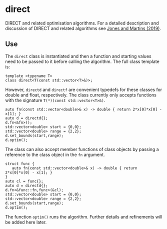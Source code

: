 # direct
DIRECT and related optimisation algorithms. For a detailed description and discussion of DIRECT and related algorithms see [Jones and Martins (2019)](https://doi.org/10.1007/s10898-020-00952-6).

## Use
The `direct` class is instantiated and then a function and starting values need to be passed to it before calling the algorithm. The full class template is:
```
template <typename T>
class direct<T(const std::vector<T>&)>;
```
However, `directd` and `directf` are convenient typedefs for these classes for double and float, respectively. The class currently only accepts functions with the signature `T(*)(const std::vector<T>&)`. 
```
auto fn(const std::vector<double>& x) -> double { return 2*x[0]*x[0] - x[1]; }
auto d = directd{};
d.fn<&fn>();
std::vector<double> start = {0,0};
std::vector<double> range = {2,2};
d.set_bounds(start,range);
d.optim();
```

The class can also accept member functions of class objects by passing a reference to the class object in the `fn` argument.
```
struct func {
   auto fn(const std::vector<double>& x) -> double { return 2*x[0]*x[0] - x[1]; }
}
auto cl = func{};
auto d = directd{};
d.fn<&func::fn,func>(&cl);
std::vector<double> start = {0,0};
std::vector<double> range = {2,2};
d.set_bounds(start,range);
d.optim();
```

The function `optim()` runs the algorithm. Further details and refinements will be added here later.
